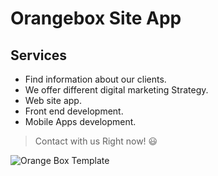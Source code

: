 # Orangebox Site App

## Services
* Find information about our clients.
* We offer different digital marketing Strategy.
* Web site app.
* Front end development.
* Mobile Apps development.

> Contact with us Right now! :smiley:

![Orange Box Template](https://dl.dropboxusercontent.com/u/25142422/img.png "Screenshot")
